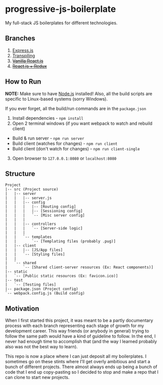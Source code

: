 # progressive-js-boilerplate

My full-stack JS boilerplates for different technologies.

## Branches

1. [Express.js](../../tree/express)
2. [Transpiling](../../tree/transpiling)
3. ~~[Vanilla React.js](../../tree/react)~~
4. ~~[React.js + Redux](../../tree/reactredux)~~

## How to Run

**NOTE:** Make sure to have [Node.js](https://nodejs.org/en/) installed!
Also, all the build scripts are specific to Linux-based systems (sorry Windows).

If you ever forget, all the build/run commands are in the `package.json`

1. Install dependencies - `npm install`
2. Open 2 terminal windows (if you want webpack to watch and rebuild client)
 * Build & run server - `npm run server`
 * Build client (watches for changes) - `npm run client`
 * Build client (don't watch for changes) - `npm run client-single`
3. Open browser to `127.0.0.1:8080` or `localhost:8080`

## Structure
```
Project
|-- src (Project source)
|   |-- server
|   |   |-- server.js
|   |   |-- config
|   |   |   |-- [Routing config]
|   |   |   |-- [Sessioning config]
|   |   |   `-- [Misc server config]
|   |   |
|   |   |-- controllers
|   |   |   `-- [Server-side logic]
|   |   |
|   |   `-- templates
|   |       `-- [Templating files (probably .pug)]
|   |-- client
|   |   |-- [JS/App files]
|   |   `-- [Styling files]
|   |
|   `-- shared
|       `-- [Shared client-server resources (Ex: React components)]
|-- static
|   `-- [Public static resources (Ex: favicon.ico)]
|-- test
|   `-- [Testing files]
|-- package.json (Project config)
`-- webpack.config.js (Build config)
```

## Motivation

When I first started this project, it was meant to be a partly documentary
process with each branch representing each stage of growth for my development
career. This way friends (or anybody in general) trying to follow the same path
would have a kind of guideline to follow. In the end, I never had enough time to
accomplish that (and the way I learned probably also was not the best way to
learn). 

This repo is now a place where I can just deposit all my boilerplates. I
sometimes go on these stints where I'll get overly ambitious and start a bunch
of different projects. There almost always ends up being a bunch of code that I
end up copy-pasting so I decided to stop and make a  repo that I can clone to
start new projects.